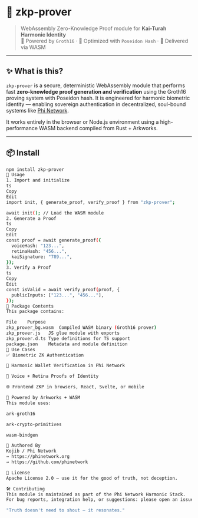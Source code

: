 # 🔐 zkp-prover

> WebAssembly Zero-Knowledge Proof module for **Kai-Turah Harmonic Identity**  
> 🧬 Powered by `Groth16` · 🧠 Optimized with `Poseidon Hash` · 🔮 Delivered via WASM

---

## ✨ What is this?

`zkp-prover` is a secure, deterministic WebAssembly module that performs fast **zero-knowledge proof generation and verification** using the Groth16 proving system with Poseidon hash. It is engineered for harmonic biometric identity — enabling sovereign authentication in decentralized, soul-bound systems like [Phi Network](https://phinetwork.org).

It works entirely in the browser or Node.js environment using a high-performance WASM backend compiled from Rust + Arkworks.

---

## 📦 Install

```bash
npm install zkp-prover
🧠 Usage
1. Import and initialize
ts
Copy
Edit
import init, { generate_proof, verify_proof } from "zkp-prover";

await init(); // Load the WASM module
2. Generate a Proof
ts
Copy
Edit
const proof = await generate_proof({
  voiceHash: "123...",
  retinaHash: "456...",
  kaiSignature: "789...",
});
3. Verify a Proof
ts
Copy
Edit
const isValid = await verify_proof(proof, {
  publicInputs: ["123...", "456..."],
});
📁 Package Contents
This package contains:

File	Purpose
zkp_prover_bg.wasm	Compiled WASM binary (Groth16 prover)
zkp_prover.js	JS glue module with exports
zkp_prover.d.ts	Type definitions for TS support
package.json	Metadata and module definition
🚀 Use Cases
✅ Biometric ZK Authentication

🔏 Harmonic Wallet Verification in Phi Network

🧬 Voice + Retina Proofs of Identity

🌐 Frontend ZKP in browsers, React, Svelte, or mobile

🔐 Powered by Arkworks + WASM
This module uses:

ark-groth16

ark-crypto-primitives

wasm-bindgen

🧙 Authored By
Kojib / Phi Network
→ https://phinetwork.org
→ https://github.com/phinetwork

🪪 License
Apache License 2.0 — use it for the good of truth, not deception.

🛠️ Contributing
This module is maintained as part of the Phi Network Harmonic Stack.
For bug reports, integration help, or suggestions: please open an issue or join the developer channel in our Discord.

"Truth doesn't need to shout — it resonates."
